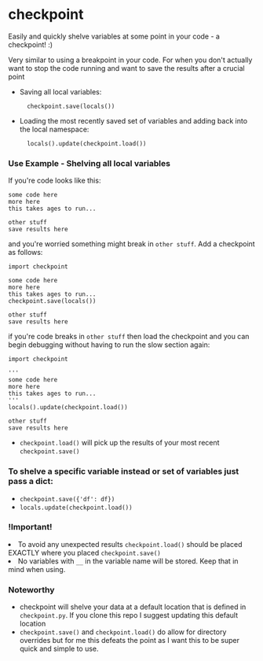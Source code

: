 # checkpoint
Easily and quickly shelve variables at some point in your code - a checkpoint! :)

Very similar to using a breakpoint in your code. For when you don't actually want to stop the code running and want to save the results after a crucial point

* Saving all local variables: 

		checkpoint.save(locals())
		
* Loading the most recently saved set of variables and adding back into the local namespace:

		locals().update(checkpoint.load())
	
### Use Example - Shelving all local variables

If you're code looks like this:

	some code here
	more here
	this takes ages to run...
	
	other stuff
	save results here

and you're worried something might break in `other stuff`. Add a checkpoint as follows:
	
	import checkpoint
	
	some code here
	more here
	this takes ages to run...
	checkpoint.save(locals())
	
	other stuff
	save results here

if you're code breaks in `other stuff` then load the checkpoint and you can begin debugging without having to run the slow section again:

	import checkpoint
	
	'''
	some code here
	more here
	this takes ages to run...
	'''	 
	locals().update(checkpoint.load())
	
	other stuff
	save results here

* `checkpoint.load()` will pick up the results of your most recent `checkpoint.save()`

### To shelve a specific variable instead or set of variables just pass a dict:

* `checkpoint.save({'df': df})`
* `locals.update(checkpoint.load())`

### !Important!
<div class="warning">
<li> To avoid any unexpected results <code>checkpoint.load()</code> should be placed EXACTLY where you placed <code>checkpoint.save()</code>
<li> No variables with <code>__</code> in the variable name will be stored. Keep that in mind when using.

</div>
 

### Noteworthy

* checkpoint will shelve your data at a default location that is defined in `checkpoint.py`. If you clone this repo I suggest updating this default location
* `checkpoint.save()` and `checkpoint.load()` do allow for directory overrides but for me this defeats the point as I want this to be super quick and simple to use. 